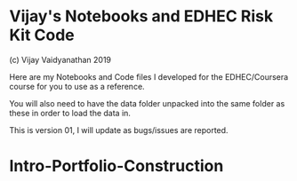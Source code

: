 # Vijay's Notebooks and EDHEC Risk Kit Code
(c) Vijay Vaidyanathan 2019

Here are my Notebooks and Code files I developed for the EDHEC/Coursera course for you to use as a reference.

You will also need to have the data folder unpacked into the same folder as these in order to load the data in.

This is version 01, I will update as bugs/issues are reported.
# Intro-Portfolio-Construction
